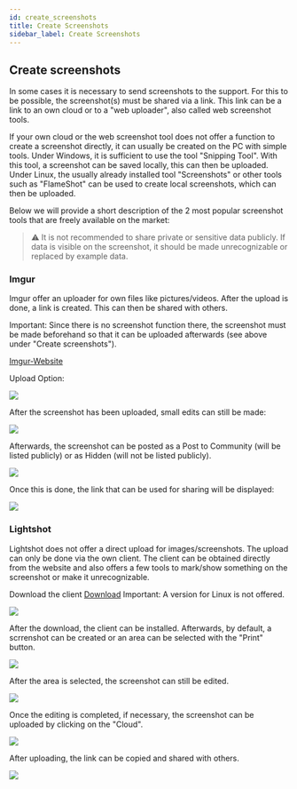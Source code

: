 ```yaml
---
id: create_screenshots
title: Create Screenshots
sidebar_label: Create Screenshots
---
```


## Create screenshots

In some cases it is necessary to send screenshots to the support.
For this to be possible, the screenshot(s) must be shared via a link. 
This link can be a link to an own cloud or to a "web uploader", also called web screenshot tools. 

If your own cloud or the web screenshot tool does not offer a function to create a screenshot directly, it can usually be created on the PC with simple tools. 
Under Windows, it is sufficient to use the tool "Snipping Tool". With this tool, a screenshot can be saved locally, this can then be uploaded. 
Under Linux, the usually already installed tool "Screenshots" or other tools such as "FlameShot" can be used to create local screenshots, which can then be uploaded.


Below we will provide a short description of the 2 most popular screenshot tools that are freely available on the market:

> ⚠️ It is not recommended to share private or sensitive data publicly. If data is visible on the screenshot, it should be made unrecognizable or replaced by example data.


### Imgur

Imgur offer an uploader for own files like pictures/videos. 
After the upload is done, a link is created. 
This can then be shared with others. 

Important: Since there is no screenshot function there, the screenshot must be made beforehand so that it can be uploaded afterwards (see above under "Create screenshots").

[Imgur-Website](https://imgur.com/upload)

Upload Option:

![](https://screensaver01.zap-hosting.com/index.php/s/H3eWYDiEPwQ5ore/preview)

After the screenshot has been uploaded, small edits can still be made:

![](https://screensaver01.zap-hosting.com/index.php/s/GAaHCHwZNKHfs9t/preview)

Afterwards, the screenshot can be posted as a Post to Community (will be listed publicly) or as Hidden (will not be listed publicly). 

![](https://screensaver01.zap-hosting.com/index.php/s/tzm5rbWyb7yQeo8/preview)

Once this is done, the link that can be used for sharing will be displayed:

![](https://screensaver01.zap-hosting.com/index.php/s/e2mQaWeCH7LCH8s/preview)

### Lightshot

Lightshot does not offer a direct upload for images/screenshots. The upload can only be done via the own client. 
The client can be obtained directly from the website and also offers a few tools to mark/show something on the screenshot or make it unrecognizable.  

Download the client [Download](https://app.prntscr.com/en/)
Important: A version for Linux is not offered. 

![](https://screensaver01.zap-hosting.com/index.php/s/HLPWCCBikNXacGQ/preview)

After the download, the client can be installed. 
Afterwards, by default, a scrrenshot can be created or an area can be selected with the "Print" button. 

![](https://screensaver01.zap-hosting.com/index.php/s/mmLtmZNJb8wg3xX/preview)

After the area is selected, the screenshot can still be edited. 

![](https://screensaver01.zap-hosting.com/index.php/s/s27RNkCEDxsTDdo/preview)

Once the editing is completed, if necessary, the screenshot can be uploaded by clicking on the "Cloud". 

![](https://screensaver01.zap-hosting.com/index.php/s/nZH2rRgaYQHYk6o/preview)

After uploading, the link can be copied and shared with others.

![](https://screensaver01.zap-hosting.com/index.php/s/PW574iaxiSrRw4c/preview)


